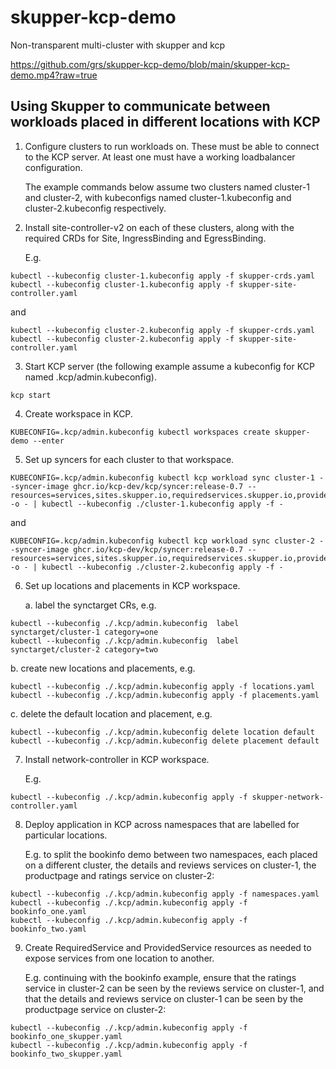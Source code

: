 # skupper-kcp-demo

Non-transparent multi-cluster with skupper and kcp

https://github.com/grs/skupper-kcp-demo/blob/main/skupper-kcp-demo.mp4?raw=true

## Using Skupper to communicate between workloads placed in different locations with KCP

1. Configure clusters to run workloads on. These must be able to
   connect to the KCP server. At least one must have a working
   loadbalancer configuration.

   The example commands below assume two clusters named cluster-1 and
   cluster-2, with kubeconfigs named cluster-1.kubeconfig and
   cluster-2.kubeconfig respectively.

2. Install site-controller-v2 on each of these clusters, along with
   the required CRDs for Site, IngressBinding and EgressBinding.

   E.g.

```
kubectl --kubeconfig cluster-1.kubeconfig apply -f skupper-crds.yaml
kubectl --kubeconfig cluster-1.kubeconfig apply -f skupper-site-controller.yaml
```

   and

```
kubectl --kubeconfig cluster-2.kubeconfig apply -f skupper-crds.yaml
kubectl --kubeconfig cluster-2.kubeconfig apply -f skupper-site-controller.yaml
```

3. Start KCP server (the following example assume a kubeconfig for KCP
   named .kcp/admin.kubeconfig).

```
kcp start
```

4. Create workspace in KCP.

```
KUBECONFIG=.kcp/admin.kubeconfig kubectl workspaces create skupper-demo --enter
```

5. Set up syncers for each cluster to that workspace.

```
KUBECONFIG=.kcp/admin.kubeconfig kubectl kcp workload sync cluster-1 --syncer-image ghcr.io/kcp-dev/kcp/syncer:release-0.7 --resources=services,sites.skupper.io,requiredservices.skupper.io,providedservices.skupper.io -o - | kubectl --kubeconfig ./cluster-1.kubeconfig apply -f -
```

and

```
KUBECONFIG=.kcp/admin.kubeconfig kubectl kcp workload sync cluster-2 --syncer-image ghcr.io/kcp-dev/kcp/syncer:release-0.7 --resources=services,sites.skupper.io,requiredservices.skupper.io,providedservices.skupper.io -o - | kubectl --kubeconfig ./cluster-2.kubeconfig apply -f -
```

6. Set up locations and placements in KCP workspace.

   a. label the synctarget CRs, e.g.

```
kubectl --kubeconfig ./.kcp/admin.kubeconfig  label synctarget/cluster-1 category=one
kubectl --kubeconfig ./.kcp/admin.kubeconfig  label synctarget/cluster-2 category=two
```

   b. create new locations and placements, e.g.

```
kubectl --kubeconfig ./.kcp/admin.kubeconfig apply -f locations.yaml
kubectl --kubeconfig ./.kcp/admin.kubeconfig apply -f placements.yaml
```
   c. delete the default location and placement, e.g.

```
kubectl --kubeconfig ./.kcp/admin.kubeconfig delete location default
kubectl --kubeconfig ./.kcp/admin.kubeconfig delete placement default
```

7. Install network-controller in KCP workspace.

   E.g.
```
kubectl --kubeconfig ./.kcp/admin.kubeconfig apply -f skupper-network-controller.yaml
```

8. Deploy application in KCP across namespaces that are labelled for
   particular locations.

   E.g. to split the bookinfo demo between two namespaces, each placed
   on a different cluster, the details and reviews services on
   cluster-1, the productpage and ratings service on cluster-2:

```
kubectl --kubeconfig ./.kcp/admin.kubeconfig apply -f namespaces.yaml
kubectl --kubeconfig ./.kcp/admin.kubeconfig apply -f bookinfo_one.yaml
kubectl --kubeconfig ./.kcp/admin.kubeconfig apply -f bookinfo_two.yaml
```

9. Create RequiredService and ProvidedService resources as needed to
   expose services from one location to another.

   E.g. continuing with the bookinfo example, ensure that the ratings
   service in cluster-2 can be seen by the reviews service on
   cluster-1, and that the details and reviews service on cluster-1
   can be seen by the productpage service on cluster-2:

```
kubectl --kubeconfig ./.kcp/admin.kubeconfig apply -f bookinfo_one_skupper.yaml
kubectl --kubeconfig ./.kcp/admin.kubeconfig apply -f bookinfo_two_skupper.yaml
```
